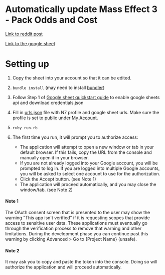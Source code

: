 # Automatically update Mass Effect 3 - Pack Odds and Cost
[Link to reddit post](https://www.reddit.com/r/MECoOp/comments/8skt5i/mass_effect_3_pack_odds_and_cost_spreadsheet/)

[Link to the google sheet](https://docs.google.com/spreadsheets/d/1GOfFa6wJktdmTUkAiXIAzLBTbXOAtTBr0aM_p1bnB28/edit#gid=0)

# Setting up

1. Copy the sheet into your account so that it can be edited.

1. `bundle install` (may need to install [bundler](https://bundler.io/))

1. Follow Step 1 of [Google sheet quickstart guide](https://developers.google.com/sheets/api/quickstart/ruby) to enable google sheets api and download credentials.json

1. Fill in [urls.json](./urls.json) file with N7 profile and google sheet urls. Make sure the profile is set to public under [My Account](http://n7hq.masseffect.com/account/).

1. `ruby run.rb`

1. The first time you run, it will prompt you to authorize access:
    * The application will attempt to open a new window or tab in your default browser. If this fails, copy the URL from the console and manually open it in your browser.
    * If you are not already logged into your Google account, you will be prompted to log in. If you are logged into multiple Google accounts, you will be asked to select one account to use for the authorization.
    * Click the Accept button. (see Note 1)
    * The application will proceed automatically, and you may close the window/tab. (see Note 2)



#### Note 1
The OAuth consent screen that is presented to the user may show the warning "This app isn't verified" if it is requesting scopes that provide access to sensitive user data. These applications must eventually go through the verification process to remove that warning and other limitations. During the development phase you can continue past this warning by clicking Advanced > Go to {Project Name} (unsafe).

#### Note 2
It may ask you to copy and paste the token into the console. Doing so will authorize the application and will proceed automatically.
